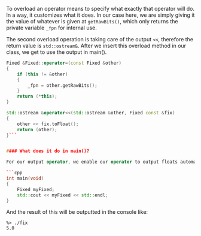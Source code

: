 
To overload an operator means to specify what exactly that operator will do. In a way, it customizes what it does. In our case here, we are simply giving it the value of whatever is given at `getRawBits()`, which only returns the private variable `_fpn` for internal use.

The second overload operation is taking care of the output `<<`, therefore the return value is `std::ostream&`. After we insert this overload method in our class, we get to use the output in main().

```cpp
Fixed &Fixed::operator=(const Fixed &other)
{
	if (this != &other)
	{
		_fpn = other.getRawBits();
	}
	return (*this);
}

std::ostream &operator<<(std::ostream &other, Fixed const &fix)
{
	other << fix.toFloat();
	return (other);
}```


#### What does it do in main()?

For our output operator, we enable our operator to output floats automatically:

```cpp
int main(void)
{
	Fixed myFixed;
	std::cout << myFixed << std::endl;
}
```

And the result of this will be outputted in the console like:

```shell
%> ./fix
5.0
```



